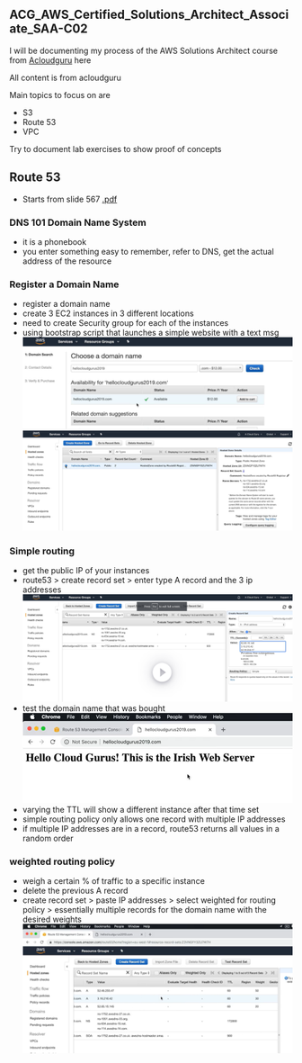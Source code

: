 ## ACG_AWS_Certified_Solutions_Architect_Associate_SAA-C02

I will be documenting my process of the AWS Solutions Architect course from [Acloudguru](https://learn.acloud.guru/course/aws-certified-solutions-architect-associate/overview) here

All content is from acloudguru

Main topics to focus on are
- S3
- Route 53
- VPC

Try to document lab exercises to show proof of concepts

## Route 53
- Starts from slide 567 [.pdf](/1621966269571-AWS%20Certified%20Solutions%20Architect%20Associate%20SAA-C02%20NEW%20PDF_compressed.pdf)

### DNS 101 Domain Name System
- it is a phonebook
- you enter something easy to remember, refer to DNS, get the actual address of the resource

### Register a Domain Name
- register a domain name
- create 3 EC2 instances in 3 different locations
- need to create Security group for each of the instances
- using bootstrap script that launches a simple website with a text msg
![](/route53_lab/images/53_1.png)
![](/route53_lab/images/53_2.png)

### Simple routing
- get the public IP of your instances
- route53 > create record set > enter type A record and the 3 ip addresses
![](/route53_lab/images/53_3.png)
- test the domain name that was bought
![](/route53_lab/images/53_4.png)
- varying the TTL will show a different instance after that time set
- simple routing policy only allows one record with multiple IP addresses
- if multiple IP addresses are in a record, route53 returns all values in a random order

### weighted routing policy
- weigh a certain % of traffic to a specific instance
- delete the previous A record
- create record set > paste IP addresses > select weighted for routing policy > essentially multiple records for the domain name with the desired weights
![](/route53_lab/images/53_5.png)

